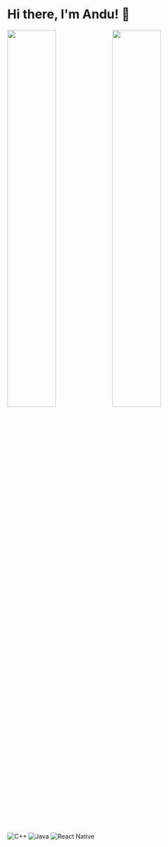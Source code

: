 # Hi there, I'm Andu! 👋

<img align="left" width="47%" src="https://github-readme-stats.vercel.app/api?username=andusch&show_icons=true&theme=radical"/>

<img algin="left" width="47%" src="https://github-readme-stats.vercel.app/api/top-langs/?username=andusch&layout=compact"/>

<img algin="left" alt="Java" src="https://img.shields.io/badge/java-%23ED8B00.svg?style=for-the-badge&logo=java&logoColor=white">
<img align="left" alt="C++" src="https://img.shields.io/badge/c++-%2300599C.svg?style=for-the-badge&logo=c%2B%2B&logoColor=white">
<img alt="React Native" src="https://img.shields.io/badge/react_native-%2320232a.svg?style=for-the-badge&logo=react&logoColor=%2361DAFB">
